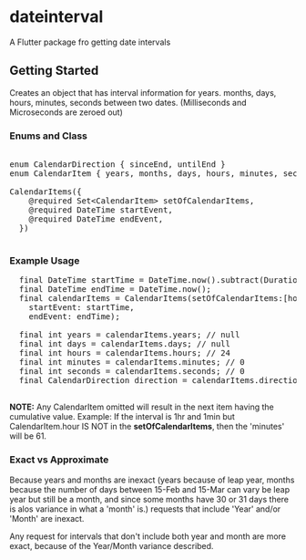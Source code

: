 # dateinterval

A Flutter package fro getting date intervals

## Getting Started

Creates an object that has interval information for years. months, days, hours, minutes, seconds between two dates. (Milliseconds and Microseconds are zeroed out)

### Enums and Class

<pre>

enum CalendarDirection { sinceEnd, untilEnd }
enum CalendarItem { years, months, days, hours, minutes, seconds }

CalendarItems({
    @required Set&ltCalendarItem> setOfCalendarItems,
    @required DateTime startEvent,
    @required DateTime endEvent,
  })

</pre>

### Example Usage

<pre>
  final DateTime startTime = DateTime.now().subtract(Duration(days:1));
  final DateTime endTime = DateTime.now();
  final calendarItems = CalendarItems(setOfCalendarItems:[hour, minute, second],
    startEvent: startTime,
    endEvent: endTime);

  final int years = calendarItems.years; // null
  final int days = calendarItems.days; // null
  final int hours = calendarItems.hours; // 24
  final int minutes = calendarItems.minutes; // 0
  final int seconds = calendarItems.seconds; // 0
  final CalendarDirection direction = calendarItems.direction; // CalendarDirection.untilEnd

</pre>
**NOTE:** Any CalendarItem omitted will result in the next item having the cumulative value.
Example: If the interval is 1hr and 1min but CalendarItem.hour IS NOT in the __setOfCalendarItems__, then the 'minutes' will be 61.

### Exact vs Approximate

Because years and months are inexact (years because of leap year, months because the number of days between 15-Feb and 15-Mar can vary be leap year but still be a month, and since some months have 30 or 31 days there is alos variance in what a 'month' is.) requests that include 'Year' and/or 'Month' are inexact.

Any request for intervals that don't include both year and month are more exact, because of the Year/Month variance described.
